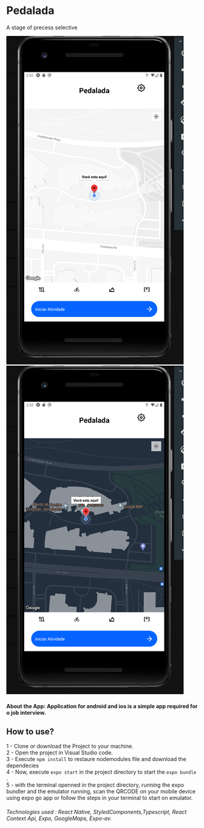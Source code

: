 # Pedalada
A stage of precess selective

![Pedalada](https://github.com/ProgramadorLeandroSantos/Pedalada/blob/main/assets/lightmap.gif)
![Pedalada](https://github.com/ProgramadorLeandroSantos/Pedalada/blob/main/assets/darkmap.gif)
#### About the App: Application for android and ios is a simple app required for o job interview.

## How to use?

1 - Clone or download the Project to your machine.<br/>
2 - Open the project in Visual Studio code.<br/>
3 - Execute `npm install` to restaure nodemodules file and download the dependecies <br/>
4 - Now, execute ` expo start
` in the project directory to start the `expo bundle` . <br/>
5 - with the terminal openned in the project directory, running the  expo bundler and the emulator running, scan the QRCODE on your mobile device using expo go app or follow the steps in your terminal to start on emulator.


###### Technologies used : React Native, StyledComponents,Typescript, React Context Api, Expo, GoogleMaps, Expo-av.

